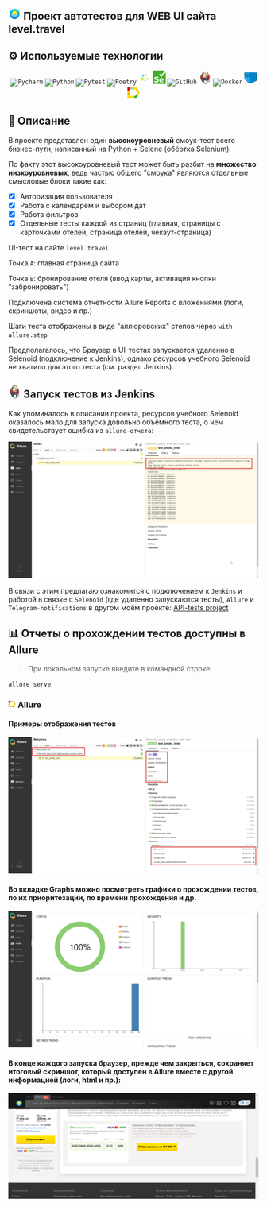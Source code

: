 ## <img width="5%" title="LevelTravel" src="images/screenshots/leveltravel.jpg"> Проект автотестов для WEB UI сайта level.travel

<!-- Технологии -->

## :gear: Используемые технологии
<p  align="center">
  <code><img width="5%" title="Pycharm" src="https://cdn.jsdelivr.net/gh/devicons/devicon@latest/icons/pycharm/pycharm-original.svg"></code>
  <code><img width="5%" title="Python" src="https://cdn.jsdelivr.net/gh/devicons/devicon@latest/icons/python/python-original.svg"></code>
  <code><img width="5%" title="Pytest" src="https://cdn.jsdelivr.net/gh/devicons/devicon@latest/icons/pytest/pytest-original.svg"></code>
  <code><img width="5%" title="Poetry" src="https://cdn.jsdelivr.net/gh/devicons/devicon@latest/icons/poetry/poetry-original.svg"></code>
  <code><img width="5%" title="Selene" src="images/logo/selene.png"></code>
  <code><img width="5%" title="Selenium" src="images/logo/selenium.png"></code>
  <code><img width="5%" title="GitHub" src="https://cdn.jsdelivr.net/gh/devicons/devicon@latest/icons/github/github-original.svg"></code>
  <code><img width="5%" title="Jenkins" src="images/logo/jenkins.png"></code>
  <code><img width="5%" title="Docker" src="https://cdn.jsdelivr.net/gh/devicons/devicon@latest/icons/docker/docker-original.svg"></code>
  <code><img width="5%" title="Selenoid" src="images/logo/selenoid.png"></code>
  <code><img width="5%" title="Allure Report" src="images/logo/allure_report.png"></code>
</p>

## :open_book: Описание
В проекте представлен один **высокоуровневый** смоук-тест всего бизнес-пути, написанный на Python + Selene (обёртка Selenium).  
  
По факту этот высокоуровневый тест может быть разбит на **множество низкоуровневых**, ведь частью общего "смоука" являются отдельные смысловые блоки такие как:  
- [x] Авторизация пользователя
- [x] Работа с календарём и выбором дат
- [x] Работа фильтров
- [x] Отдельные тесты каждой из страниц (главная, страницы с карточками отелей, страница отелей, чекаут-страница)
  
UI-тест на сайте `level.travel`  
  
Точка `A`: главная страница сайта 
  
Точка `B`: бронирование отеля (ввод карты, активация кнопки "забронировать")  
  
Подключена система отчетности Allure Reports с вложениями (логи, скриншоты, видео и пр.)   
  
Шаги теста отображены в виде "аллюровских" степов через `with allure.step`    
  
Предполагалось, что Браузер в UI-тестах запускается удаленно в Selenoid (подключение к Jenkins), однако ресурсов учебного Selenoid не хватило для этого теста (см. раздел Jenkins).  

<!-- Jenkins -->

## <img width="5%" title="Jenkins" src="images/logo/jenkins.png"> Запуск тестов из Jenkins

Как упоминалось в описании проекта, ресурсов учебного Selenoid оказалось мало для запуска довольно объёмного теста, о чем свидетельствует ошибка из `allure-отчета`:

<p><img src="images/screenshots/jenkins-error.jpg" alt="Jenkins"/></p>

В связи с этим предлагаю ознакомится с подключением к `Jenkins` и работой в связке с `Selenoid` (где удаленно запускаются тесты), `Allure` и `Telegram-notifications` в другом моём проекте: [API-tests project](https://github.com/MikhailIzegov/API_autotest)


<!-- Отчеты -->

## :bar_chart: Отчеты о прохождении тестов доступны в Allure

> При локальном запуске введите в командной строке: 
```bash
allure serve 
```

### <img width="3%" title="Allure" src="images/logo/allure_report.png"> Allure

#### Примеры отображения тестов

<img src="images/screenshots/Allure-1.jpg" alt="Allure"/>

#### Во вкладке Graphs можно посмотреть графики о прохождении тестов, по их приоритезации, по времени прохождения и др.

<img src="images/screenshots/Allure-2.jpg" alt="Allure"/>
  
#### В конце каждого запуска браузер, прежде чем закрыться, сохраняет итоговый скриншот, который доступен в Allure вместе с другой информацией (логи, html и пр.):

<img src="images/screenshots/end-of-the-test.png" alt="Allure"/>
